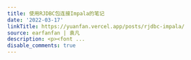 ```yaml
---
title: 使用RJDBC包连接Impala的笔记
date: '2022-03-17'
linkTitle: https://yuanfan.vercel.app/posts/rjdbc-impala/
source: earfanfan | 袁凡
description: <p><font ...
disable_comments: true
---
```

<p><font ...